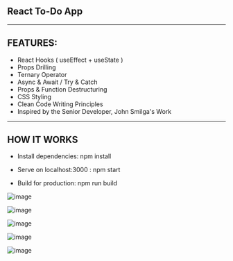 ## React To-Do App 

<hr>

## FEATURES:

- React Hooks ( useEffect + useState )
- Props Drilling
- Ternary Operator
- Async & Await  / Try & Catch
- Props & Function Destructuring
- CSS Styling
- Clean Code Writing Principles
- Inspired by the Senior Developer, John Smilga's Work

<hr>

## HOW IT WORKS
- Install dependencies:
npm install

- Serve on localhost:3000 :
npm start

- Build for production:
npm run build


![image](https://user-images.githubusercontent.com/90147636/188326684-967aa809-ee85-43c1-8ead-0b49231b231b.png)

![image](https://user-images.githubusercontent.com/90147636/188326694-829b66de-18d1-4c12-8ad5-bc8e17a38ca1.png)

![image](https://user-images.githubusercontent.com/90147636/188326698-ebfb7e5e-e6b6-4d72-8e30-5edaab7b4d0d.png)

![image](https://user-images.githubusercontent.com/90147636/188326707-d5b79d63-a8ea-4023-b361-da971904fb6e.png)

![image](https://user-images.githubusercontent.com/90147636/188326724-1d53775b-b7b8-4bf0-b377-35992e2e6a40.png)

